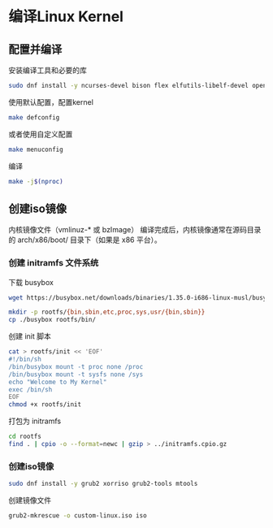 # 编译Linux Kernel

## 配置并编译
安装编译工具和必要的库
```bash
sudo dnf install -y ncurses-devel bison flex elfutils-libelf-devel openssl-devel
```

使用默认配置，配置kernel
```bash
make defconfig
```
或者使用自定义配置
```bash
make menuconfig
```

编译
```bash
make -j$(nproc)
```

## 创建iso镜像
内核镜像文件（vmlinuz-* 或 bzImage）
编译完成后，内核镜像通常在源码目录的 arch/x86/boot/ 目录下（如果是 x86 平台）。

### 创建 initramfs 文件系统
下载 busybox
```bash
wget https://busybox.net/downloads/binaries/1.35.0-i686-linux-musl/busybox
```

```bash
mkdir -p rootfs/{bin,sbin,etc,proc,sys,usr/{bin,sbin}}
cp ./busybox rootfs/bin/
```

创建 init 脚本
```bash
cat > rootfs/init << 'EOF'
#!/bin/sh
/bin/busybox mount -t proc none /proc
/bin/busybox mount -t sysfs none /sys
echo "Welcome to My Kernel"
exec /bin/sh
EOF
chmod +x rootfs/init
```

打包为 initramfs
```bash
cd rootfs
find . | cpio -o --format=newc | gzip > ../initramfs.cpio.gz
```

### 创建iso镜像
```bash
sudo dnf install -y grub2 xorriso grub2-tools mtools
```
创建镜像文件
```bash
grub2-mkrescue -o custom-linux.iso iso
```

